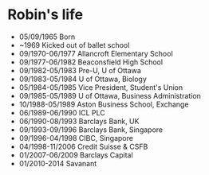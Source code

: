 Robin's life
===============

- 05/09/1965 Born
- ~1969 Kicked out of ballet school
- 09/1970-06/1977 Allancroft Elementary School
- 09/1977-06/1982 Beaconsfield High School
- 09/1982-05/1983 Pre-U, U of Ottawa
- 09/1983-05/1984 U of Ottawa, Biology
- 05/1984-05/1985 Vice President, Student's Union
- 09/1985-05/1989 U of Ottawa, Business Administration
- 10/1988-05/1989 Aston Business School, Exchange
- 06/1989-06/1990 ICL PLC
- 06/1990-08/1993 Barclays Bank, UK
- 09/1993-09/1996 Barclays Bank, Singapore
- 09/1996-04/1998 CIBC, Singapore
- 04/1998-11/2006 Credit Suisse & CSFB
- 01/2007-06/2009 Barclays Capital
- 01/2010-2014 Savanant 
